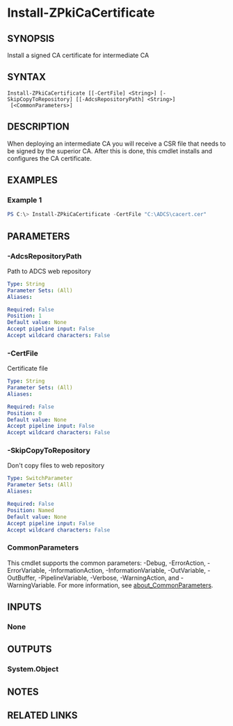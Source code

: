 ﻿---
external help file: PsZPki.psm1-help.xml
Module Name: ZPki
online version:
schema: 2.0.0
---

# Install-ZPkiCaCertificate

## SYNOPSIS
Install a signed CA certificate for intermediate CA

## SYNTAX

```
Install-ZPkiCaCertificate [[-CertFile] <String>] [-SkipCopyToRepository] [[-AdcsRepositoryPath] <String>]
 [<CommonParameters>]
```

## DESCRIPTION
When deploying an intermediate CA you will receive a CSR file that needs to be signed by the
superior CA. After this is done, this cmdlet installs and configures the CA certificate.

## EXAMPLES

### Example 1
```powershell
PS C:\> Install-ZPkiCaCertificate -CertFile "C:\ADCS\cacert.cer"
```

## PARAMETERS

### -AdcsRepositoryPath
Path to ADCS web repository

```yaml
Type: String
Parameter Sets: (All)
Aliases:

Required: False
Position: 1
Default value: None
Accept pipeline input: False
Accept wildcard characters: False
```

### -CertFile
Certificate file

```yaml
Type: String
Parameter Sets: (All)
Aliases:

Required: False
Position: 0
Default value: None
Accept pipeline input: False
Accept wildcard characters: False
```

### -SkipCopyToRepository
Don't copy files to web repository

```yaml
Type: SwitchParameter
Parameter Sets: (All)
Aliases:

Required: False
Position: Named
Default value: None
Accept pipeline input: False
Accept wildcard characters: False
```

### CommonParameters
This cmdlet supports the common parameters: -Debug, -ErrorAction, -ErrorVariable, -InformationAction, -InformationVariable, -OutVariable, -OutBuffer, -PipelineVariable, -Verbose, -WarningAction, and -WarningVariable. For more information, see [about_CommonParameters](http://go.microsoft.com/fwlink/?LinkID=113216).

## INPUTS

### None

## OUTPUTS

### System.Object
## NOTES

## RELATED LINKS
